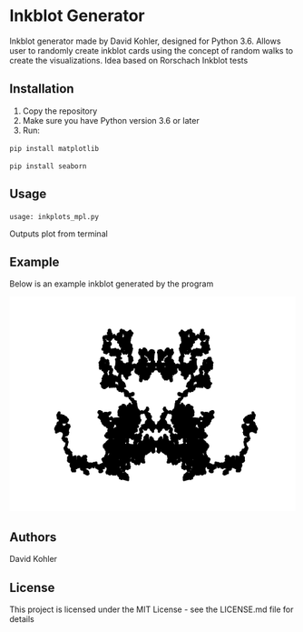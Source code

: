 # Inkblot Generator

Inkblot generator made by David Kohler, designed for Python 3.6. Allows user to randomly create inkblot cards using the concept of random walks to create the visualizations. Idea based on Rorschach Inkblot tests

## Installation

1. Copy the repository 
2. Make sure you have Python version 3.6 or later
3. Run:

`pip install matplotlib`

`pip install seaborn`

## Usage

`usage: inkplots_mpl.py`

Outputs plot from terminal

## Example

Below is an example inkblot generated by the program

![Example Inkblot](exInk.png)

## Authors

David Kohler

## License

This project is licensed under the MIT License - see the LICENSE.md file for details

